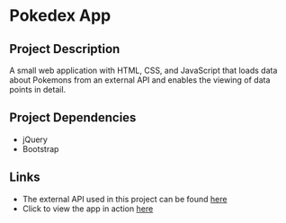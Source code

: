 # Pokedex App
## Project Description
A small web application with HTML, CSS, and JavaScript that loads data about Pokemons from an external API and enables the viewing of data points in detail.

## Project Dependencies
- jQuery
- Bootstrap

## Links
- The external API used in this project can be found [here](https://pokeapi.co/)
- Click to view the app in action [here](https://mcullen9.github.io/simple-js-app/)
